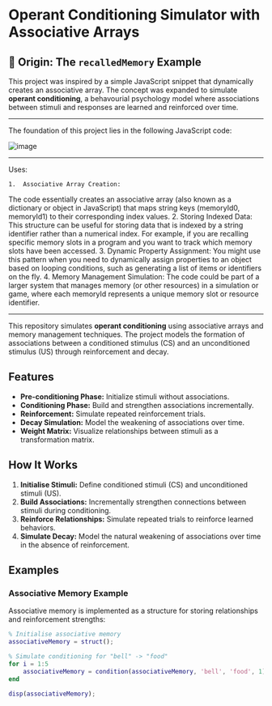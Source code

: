 # Operant Conditioning Simulator with Associative Arrays

## 🧠 Origin: The `recalledMemory` Example

This project was inspired by a simple JavaScript snippet that dynamically creates an associative array. The concept was expanded to simulate **operant conditioning**, a behavourial psychology model where associations between stimuli and responses are learned and reinforced over time.

---

The foundation of this project lies in the following JavaScript code:

![image](https://github.com/user-attachments/assets/11383733-afe1-48cd-819b-00f39a08810f)


---

Uses:

	1.	Associative Array Creation:
The code essentially creates an associative array (also known as a dictionary or object in JavaScript) that maps string keys (memoryId0, memoryId1) to their corresponding index values.
	2.	Storing Indexed Data:
This structure can be useful for storing data that is indexed by a string identifier rather than a numerical index. For example, if you are recalling specific memory slots in a program and you want to track which memory slots have been accessed.
	3.	Dynamic Property Assignment:
You might use this pattern when you need to dynamically assign properties to an object based on looping conditions, such as generating a list of items or identifiers on the fly.
	4.	Memory Management Simulation:
The code could be part of a larger system that manages memory (or other resources) in a simulation or game, where each memoryId represents a unique memory slot or resource identifier.

---

This repository simulates **operant conditioning** using associative arrays and memory management techniques. The project models the formation of associations between a conditioned stimulus (CS) and an unconditioned stimulus (US) through reinforcement and decay.


## Features

- **Pre-conditioning Phase:** Initialize stimuli without associations.
- **Conditioning Phase:** Build and strengthen associations incrementally.
- **Reinforcement:** Simulate repeated reinforcement trials.
- **Decay Simulation:** Model the weakening of associations over time.
- **Weight Matrix:** Visualize relationships between stimuli as a transformation matrix.

## How It Works

1. **Initialise Stimuli:** Define conditioned stimuli (CS) and unconditioned stimuli (US).
2. **Build Associations:** Incrementally strengthen connections between stimuli during conditioning.
3. **Reinforce Relationships:** Simulate repeated trials to reinforce learned behaviors.
4. **Simulate Decay:** Model the natural weakening of associations over time in the absence of reinforcement.

## Examples

### Associative Memory Example
Associative memory is implemented as a structure for storing relationships and reinforcement strengths:

```matlab
% Initialise associative memory
associativeMemory = struct();

% Simulate conditioning for "bell" -> "food"
for i = 1:5
    associativeMemory = condition(associativeMemory, 'bell', 'food', 1);
end

disp(associativeMemory);

